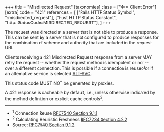 +++
title = "Misdirected Request"
[taxonomies]
class = ["4&times;&times; Client Error"]
[extra]
code = "421"
references = [
    ["Rails HTTP Status Symbol", ":misdirected_request"],
    ["Rust HTTP Status Constant", "http::StatusCode::MISDIRECTED_REQUEST"],
]
+++

The request was directed at a server that is not able to produce a response. This can be sent by a server that is not configured to produce responses for the combination of scheme and authority that are included in the request URI.

Clients receiving a 421 Misdirected Request response from a server MAY retry the request -- whether the request method is idempotent or not -- over a different connection. This is possible if a connection is reused<sup>[1](#ref-1)</sup>or if an alternative service is selected [ALT-SVC][3].

This status code MUST NOT be generated by proxies.

A 421 response is cacheable by default, i.e., unless otherwise indicated by the method definition or explicit cache controls<sup>[2](#ref-2)</sup>.

---

* <span id="ref-1"><sup>1</sup> Connection Reuse
[RFC7540 Section 9.1.1][2]</span>
* <span id="ref-2"><sup>2</sup> Calculating Heuristic Freshness
[RFC7234 Section 4.2.2][4]</span>
* Source: [RFC7540 Section 9.1.2][1]

[1]: <http://tools.ietf.org/html/rfc7540#section-9.1.2>
[2]: <http://tools.ietf.org/html/rfc7540#section-9.1.1>
[3]: <http://tools.ietf.org/html/rfc7540#ref-ALT-SVC>
[4]: <http://tools.ietf.org/html/rfc7234#section-4.2.2>
